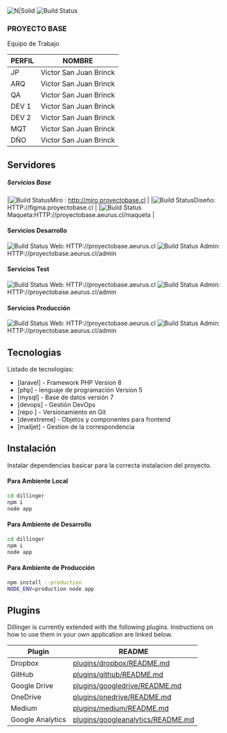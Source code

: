 

![N|Solid](https://www.aeurus.cl/imagenes/template/logo.svg)
![Build Status](https://badge.buildkite.com/sample.svg?status=unknown)              
### PROYECTO BASE
Equipo de Trabajo

| PERFIL | NOMBRE |
| ------ | ------ |
| JP | Victor San Juan Brinck |
| ARQ | Victor San Juan Brinck |
| QA| Victor San Juan Brinck |
| DEV 1 | Victor San Juan Brinck |
| DEV 2 | Victor San Juan Brinck |
| MQT | Victor San Juan Brinck |
| DÑO | Victor San Juan Brinck |

## Servidores
   ##### Servicios Base
 |![Build Status](https://badge.buildkite.com/sample.svg?status=passing)Miro :  http://miro.proyectobase.cl |
 |![Build Status](https://badge.buildkite.com/sample.svg?status=passing)Diseño: HTTP://figma.proyectobase.cl |
 |![Build Status](https://badge.buildkite.com/sample.svg?status=passing)Maqueta:HTTP://proyectobase.aeurus.cl/maqueta |
   
   #### Servicios Desarrollo
  ![Build Status](https://badge.buildkite.com/sample.svg?status=passing)      Web: HTTP://proyectobase.aeurus.cl
  ![Build Status](https://badge.buildkite.com/sample.svg?status=failing)    Admin: HTTP://proyectobase.aeurus.cl/admin

 #### Servicios Test
  ![Build Status](https://badge.buildkite.com/sample.svg?status=unknown)      Web: HTTP://proyectobase.aeurus.cl
  ![Build Status](https://badge.buildkite.com/sample.svg?status=unknown)    Admin: HTTP://proyectobase.aeurus.cl/admin
    
 #### Servicios Producción
  ![Build Status](https://badge.buildkite.com/sample.svg?status=unknown)      Web: HTTP://proyectobase.aeurus.cl
  ![Build Status](https://badge.buildkite.com/sample.svg?status=unknown)    Admin: HTTP://proyectobase.aeurus.cl/admin
    
        
    
## Tecnologias

Listado de tecnologias:

- [laravel] - Framework PHP  Version 8
- [php] - lenguaje de programación Version 5
- [mysql] - Base de datos versión 7
- [devops] - Gestión DevOps
- [repo ] - Versionamiento en Git
- [devextreme] - Objetos y componentes para frontend 
- [mailjet] - Gestion de la correspondencia



## Instalación
Instalar dependencias basicar para la correcta instalacion del proyecto.
#### Para Ambiente Local
```sh
cd dillinger
npm i
node app
```

#### Para Ambiente de Desarrollo
```sh
cd dillinger
npm i
node app
```

#### Para Ambiente de Producción

```sh
npm install --production
NODE_ENV=production node app
```

## Plugins

Dillinger is currently extended with the following plugins.
Instructions on how to use them in your own application are linked below.

| Plugin | README |
| ------ | ------ |
| Dropbox | [plugins/dropbox/README.md][PlDb] |
| GitHub | [plugins/github/README.md][PlGh] |
| Google Drive | [plugins/googledrive/README.md][PlGd] |
| OneDrive | [plugins/onedrive/README.md][PlOd] |
| Medium | [plugins/medium/README.md][PlMe] |
| Google Analytics | [plugins/googleanalytics/README.md][PlGa] |



[//]: # (These are reference links used in the body of this note and get stripped out when the markdown processor does its job. There is no need to format nicely because it shouldn't be seen. Thanks SO - http://stackoverflow.com/questions/4823468/store-comments-in-markdown-syntax)

   [dill]: <https://github.com/joemccann/dillinger>
   [git-repo-url]: <https://github.com/joemccann/dillinger.git>
   [john gruber]: <http://daringfireball.net>
   [df1]: <http://daringfireball.net/projects/markdown/>
   [markdown-it]: <https://github.com/markdown-it/markdown-it>
   [Ace Editor]: <http://ace.ajax.org>
   [node.js]: <http://nodejs.org>
   [Twitter Bootstrap]: <http://twitter.github.com/bootstrap/>
   [jQuery]: <http://jquery.com>
   [@tjholowaychuk]: <http://twitter.com/tjholowaychuk>
   [express]: <http://expressjs.com>
   [AngularJS]: <http://angularjs.org>
   [Gulp]: <http://gulpjs.com>

   [PlDb]: <https://github.com/joemccann/dillinger/tree/master/plugins/dropbox/README.md>
   [PlGh]: <https://github.com/joemccann/dillinger/tree/master/plugins/github/README.md>
   [PlGd]: <https://github.com/joemccann/dillinger/tree/master/plugins/googledrive/README.md>
   [PlOd]: <https://github.com/joemccann/dillinger/tree/master/plugins/onedrive/README.md>
   [PlMe]: <https://github.com/joemccann/dillinger/tree/master/plugins/medium/README.md>
   [PlGa]: <https://github.com/RahulHP/dillinger/blob/master/plugins/googleanalytics/README.md>
